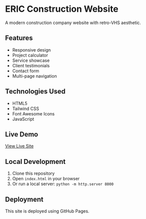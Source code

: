 # ERIC Construction Website

A modern construction company website with retro-VHS aesthetic.

## Features
- Responsive design
- Project calculator
- Service showcase
- Client testimonials
- Contact form
- Multi-page navigation

## Technologies Used
- HTML5
- Tailwind CSS
- Font Awesome Icons
- JavaScript

## Live Demo
[View Live Site](https://yourusername.github.io/eric-construction-website)

## Local Development
1. Clone this repository
2. Open `index.html` in your browser
3. Or run a local server: `python -m http.server 8000`

## Deployment
This site is deployed using GitHub Pages.
